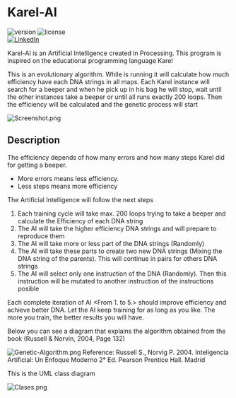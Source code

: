 # Karel-AI
![version](https://img.shields.io/badge/version-v0.24-lightgrey)
![license](https://img.shields.io/badge/license-GNU%20GPL%20v3-blue) <br>
[![LinkedIn](https://img.shields.io/badge/-LinkedIn-black.svg?style=social&logo=linkedin&colorB=555)](https://www.linkedin.com/in/luis-fernando-rojas-gonz%C3%A1lez-792a431a3/) <br>

Karel-AI is an Artificial Intelligence created in Processing. This program is inspired on the educational programming language Karel

This is an evolutionary algorithm. While is running it will calculate how much efficiency have each DNA strings in all maps. Each Karel instance will search for a beeper and when he pick up in his bag he will stop, wait until the other instances take a beeper or until all runs exactly 200 loops. Then the efficiency will be calculated and the genetic process will start

<img src="https://github.com/LuisFer666/karel-IA/blob/main/Screenshot.png" title="Screenshot.png" />

## Description

The efficiency depends of how many errors and how many steps Karel did for getting a beeper.
* More errors means less efficiency.
* Less steps means more efficiency

The Artificial Intelligence will follow the next steps

1. Each training cycle will take max. 200 loops trying to take a beeper and calculate the Efficiency of each DNA string
1. The AI will take the higher efficiency DNA strings and will prepare to reproduce them
1. The AI will take more or less part of the DNA strings (Randomly)
1. The AI will take these parts to create two new DNA strings (Mixing the DNA string of the parents). This will continue in pairs for others DNA strings
1. The AI will select only one instruction of the DNA (Randomly). Then this instruction will be mutated to another instruction of the instructions posible

Each complete iteration of AI <From 1. to 5.> should improve efficiency and achieve better DNA. Let the AI keep training for as long as you like. The more you train, the better results you will have.

Below you can see a diagram that explains the algorithm obtained from the book (Russell & Norvin, 2004, Page 132) 

<img src="https://github.com/LuisFer666/karel-IA/blob/main/Genetic-Algorithm.png" title="Genetic-Algorithm.png"/> 
Reference: Russell S., Norvig P. 2004. Inteligencia Artificial: Un Enfoque Moderno 2° Ed. Pearson Prentice Hall. Madrid

This is the UML class diagram

<img src="https://github.com/LuisFer666/karel-IA/blob/main/Clases.png" title="Clases.png" />



